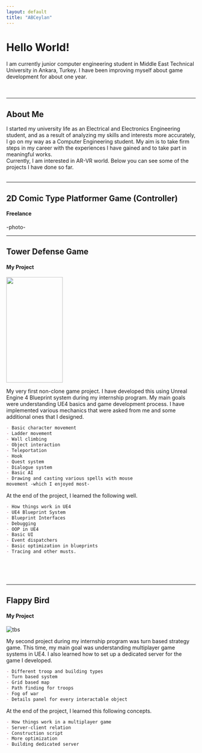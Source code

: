 ```yaml
---
layout: default
title: "ABCeylan"
---
```



  

# Hello World!
<div>
   I am currently junior computer engineering student in Middle East Technical University in Ankara, Turkey. I have been improving myself about game development for about one year.
  <br>
  <br>
  <br>
</div>


---
## About Me
<div>
  I started my university life as an Electrical and Electronics Engineering student, and as a result of analyzing my skills and interests more accurately, I go on my way as a Computer Engineering student. My aim is to take firm steps in my career with the experiences I have gained and to take part in meaningful works. 
  <br>
Currently, I am interested in AR-VR world.
  Below you can see some of the projects I have done so far.
 
  <br>
  <br>
</div>

---
## 2D Comic Type Platformer Game (Controller)
#### Freelance
-photo-  


---
## Tower Defense Game
#### My Project
<img src="https://user-images.githubusercontent.com/81684850/158016164-512a0a90-dd57-4523-a0ac-b2ac11c1f3c5.png" width="150" height="280">

  
My very first non-clone game project. I have developed this using Unreal Engine 4 Blueprint system during my internship program. My main goals were understanding UE4 basics and game development process. I have implemented various mechanics that were asked from me and some additional ones that I designed.  

```markdown
- Basic character movement
- Ladder movement
- Wall climbing
- Object interaction
- Teleportation
- Hook
- Quest system
- Dialogue system
- Basic AI
- Drawing and casting various spells with mouse  
movement -which I enjoyed most-
```

At the end of the project, I learned the following well.  

```markdown
- How things work in UE4
- UE4 Blueprint System
- Blueprint Interfaces
- Debugging
- OOP in UE4
- Basic UI
- Event dispatchers
- Basic optimization in blueprints
- Tracing and other musts.
```
  <br>
  <br>
  <br>
  


---
## Flappy Bird
#### My Project
![tbs](https://user-images.githubusercontent.com/59933424/156930746-eddc6aea-3f46-4420-b7bf-faa592387ae7.jpg)  
  
My second project during my internship program was turn based strategy game. This time, my main goal was understanding multiplayer game systems in UE4. I also learned how to set up a dedicated server for the game I developed.  

```markdown
- Different troop and building types
- Turn based system
- Grid based map
- Path finding for troops
- Fog of war
- Details panel for every interactable object
```

At the end of the project, I learned this following concepts.  

```markdown
- How things work in a multiplayer game
- Server-client relation
- Construction script
- More optimization
- Building dedicated server
```
  <br>
  <br>
  <br>
  




  




